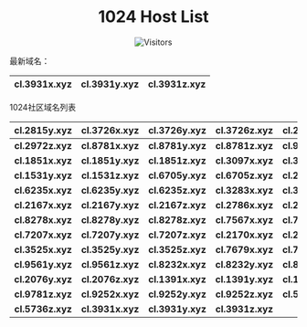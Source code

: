 <h1 align="center">1024 Host List</h1>
<p align="center" class="shields">
    <img src="https://img.shields.io/endpoint?url=https%3A%2F%2Fhits.dwyl.com%2Fpooneyy%2F1024-Host-List.json%3Fshow%3Dunique&style=flat-square&label=%E8%AE%BF%E9%97%AE%E4%BA%BA%E6%95%B0&labelColor=pink&color=default" alt="Visitors"/>
</p>

最新域名：

| cl.3931x.xyz | cl.3931y.xyz | cl.3931z.xyz |
| ---- | ---- | ---- |

1024社区域名列表

| cl.2815y.xyz | cl.3726x.xyz | cl.3726y.xyz | cl.3726z.xyz | cl.2972x.xyz | cl.2972y.xyz |
| :---: | :---: | :---: | :---: | :---: | :---: |
| **cl.2972z.xyz** | **cl.8781x.xyz** | **cl.8781y.xyz** | **cl.8781z.xyz** | **cl.9683y.xyz** | **cl.9683z.xyz** |
| **cl.1851x.xyz** | **cl.1851y.xyz** | **cl.1851z.xyz** | **cl.3097x.xyz** | **cl.3097y.xyz** | **cl.1531x.xyz** |
| **cl.1531y.xyz** | **cl.1531z.xyz** | **cl.6705y.xyz** | **cl.6705z.xyz** | **cl.2193y.xyz** | **cl.2193z.xyz** |
| **cl.6235x.xyz** | **cl.6235y.xyz** | **cl.6235z.xyz** | **cl.3283x.xyz** | **cl.3283y.xyz** | **cl.3283z.xyz** |
| **cl.2167x.xyz** | **cl.2167y.xyz** | **cl.2167z.xyz** | **cl.2786x.xyz** | **cl.2786y.xyz** | **cl.2786z.xyz** |
| **cl.8278x.xyz** | **cl.8278y.xyz** | **cl.8278z.xyz** | **cl.7567x.xyz** | **cl.7567y.xyz** | **cl.7567z.xyz** |
| **cl.7207x.xyz** | **cl.7207y.xyz** | **cl.7207z.xyz** | **cl.2170x.xyz** | **cl.2170y.xyz** | **cl.2170z.xyz** |
| **cl.3525x.xyz** | **cl.3525y.xyz** | **cl.3525z.xyz** | **cl.7679x.xyz** | **cl.7679y.xyz** | **cl.7679z.xyz** |
| **cl.9561y.xyz** | **cl.9561z.xyz** | **cl.8232x.xyz** | **cl.8232y.xyz** | **cl.8232z.xyz** | **cl.2076x.xyz** |
| **cl.2076y.xyz** | **cl.2076z.xyz** | **cl.1391x.xyz** | **cl.1391y.xyz** | **cl.1391z.xyz** | **cl.9781x.xyz** |
| **cl.9781z.xyz** | **cl.9252x.xyz** | **cl.9252y.xyz** | **cl.9252z.xyz** | **cl.5736x.xyz** | **cl.5736y.xyz** |
| **cl.5736z.xyz** | **cl.3931x.xyz** | **cl.3931y.xyz** | **cl.3931z.xyz** |

